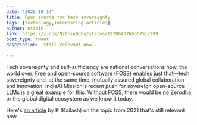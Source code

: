 ```yaml
---
date: '2025-10-14'
title: Open source for tech sovereignty
tags: [technology,interesting-articles]
author: nithin
link: https://x.com/Nithin0dha/status/1978043768667512999
post_type: tweet
description:  Still relevant now...

---
```

Tech sovereignty and self-sufficiency are national conversations now, the world over. Free and open-source software (FOSS) enables just that—tech sovereignty and, at the same time, mutually assured global collaboration and innovation. IndiaAI Mission's recent push for sovereign open-source LLMs is a great example for this. Without FOSS, there would be no Zerodha or the global digital ecosystem as we know it today.

Here's [an article](https://nadh.in/blog/the-atmanirbhartha-of-open-source-software/) by K (Kailash) on the topic from 2021 that's still relevant now.
